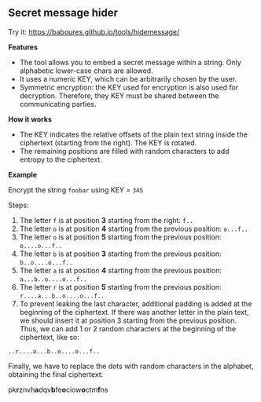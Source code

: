 ## Secret message hider

Try it: https://baboures.github.io/tools/hidemessage/

**Features**
- The tool allows you to embed a secret message within a string. Only alphabetic lower-case chars are allowed.
- It uses a numeric KEY, which can be arbitrarily chosen by the user.
- Symmetric encryption: the KEY used for encryption is also used for decryption. Therefore, they KEY must be shared between the communicating parties.

**How it works**
- The KEY indicates the relative offsets of the plain text string inside the ciphertext (starting from the right). The KEY is rotated.
- The remaining positions are filled with random characters to add entropy to the ciphertext.

**Example**

Encrypt the string `foobar` using KEY = `345`

Steps:

1. The letter `f` is at position **3** starting from the right: `f..`
2. The letter `o` is at position **4** starting from the previous position: `o...f..`
3. The letter `o` is at position **5** starting from the previous position: `o....o...f..`
4. The letter `b` is at position **3** starting from the previous position: `b..o....o...f..`
5. The letter `a` is at position **4** starting from the previous position: `a...b..o....o...f..`
6. The letter `r` is at position **5** starting from the previous position: `r....a...b..o....o...f..`
7. To prevent leaking the last character, additional padding is added at the beginning of the ciphertext. If there was another letter in the plain text, we should insert it at position 3 starting from the previous position. Thus, we can add 1 or 2 random characters at the beginning of the ciphertext, like so:

`..r....a...b..o....o...f..`

Finally, we have to replace the dots with random characters in the alphabet, obtaining the final ciphertext:

pk**r**znvh**a**dqv**b**fe**o**ciow**o**ctm**f**ns

